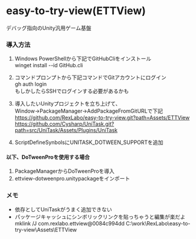 # easy-to-try-view(ETTView)
デバッグ指向のUnity汎用ゲーム基盤

### 導入方法
1. Windows PowerShellから下記でGitHubCliをインストール  
winget install --id GitHub.cli

2. コマンドプロンプトから下記コマンドでGitアカウントにログイン  
gh auth login  
もしかしたらSSHでログインする必要があるかも

3. 導入したいUnityプロジェクトを立ち上げて、Window→PackageManager→AddPackageFromGitURLで下記  
https://github.com/RexLabo/easy-to-try-view.git?path=Assets/ETTView  
https://github.com/Cysharp/UniTask.git?path=src/UniTask/Assets/Plugins/UniTask  

4. ScriptDefineSynbolsにUNITASK_DOTWEEN_SUPPORTを追加

#### 以下、DoTweenProを使用する場合

1. PackageManagerからDoTweenProを導入
2. ettview-dotweenpro.unitypackageをインポート

### メモ
- 依存としてUniTaskがうまく追加できない
- パッケージキャッシュにシンボリックリンクを貼っちゃうと編集が楽だよ  
mklink /J com.rexlabo.ettview@0084c994dd C:\work\RexLabo\easy-to-try-view\Assets\ETTView
